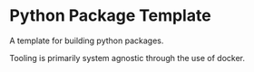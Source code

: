 # Python Package Template

A template for building python packages.

Tooling is primarily system agnostic through the use of docker.
